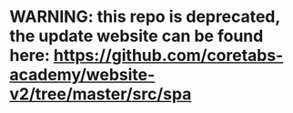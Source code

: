 # WARNING: this repo is deprecated, the update website can be found here: https://github.com/coretabs-academy/website-v2/tree/master/src/spa
